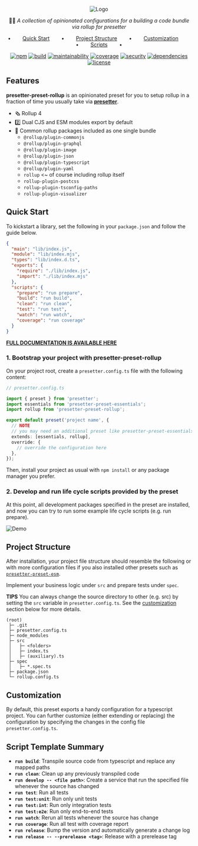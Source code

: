 <div align="center">

![Logo](https://github.com/alvis/presetter/raw/master/assets/logo.svg)

🏄🏻 _A collection of opinionated configurations for a building a code bundle via rollup for presetter_

•   [Quick Start](#quick-start)   •   [Project Structure](#project-structure)   •   [Customization](#customization)   •   [Scripts](#script-template-summary)   •

[![npm](https://img.shields.io/npm/v/presetter-preset-rollup?style=flat-square)](https://github.com/alvis/presetter/releases)
[![build](https://img.shields.io/github/actions/workflow/status/alvis/presetter/test.yaml?branch=master&style=flat-square)](https://github.com/alvis/presetter/actions)
[![maintainability](https://img.shields.io/codeclimate/maintainability/alvis/presetter?style=flat-square)](https://codeclimate.com/github/alvis/presetter/maintainability)
[![coverage](https://img.shields.io/codeclimate/coverage/alvis/presetter?style=flat-square)](https://codeclimate.com/github/alvis/presetter/test_coverage)
[![security](https://img.shields.io/snyk/vulnerabilities/github/alvis/presetter/packages/preset-rollup/package.json.svg?style=flat-square)](https://snyk.io/test/github/alvis/presetter?targetFile=packages/preset-rollup/package.json&style=flat-square)
[![dependencies](https://img.shields.io/librariesio/release/npm/presetter-preset-rollup?style=flat-square)](https://libraries.io/npm/presetter-preset-rollup)
[![license](https://img.shields.io/github/license/alvis/presetter.svg?style=flat-square)](https://github.com/alvis/presetter/blob/master/LICENSE)

</div>

## Features

**presetter-preset-rollup** is an opinionated preset for you to setup rollup in a fraction of time you usually take via [**presetter**](https://github.com/alvis/presetter).

- 🗞️ Rollup 4
- 2️⃣ Dual CJS and ESM modules export by default
- 🍄 Common rollup packages included as one single bundle
  - `@rollup/plugin-commonjs`
  - `@rollup/plugin-graphql`
  - `@rollup/plugin-image`
  - `@rollup/plugin-json`
  - `@rollup/plugin-typescript`
  - `@rollup/plugin-yaml`
  - `rollup` <~ of course including rollup itself
  - `rollup-plugin-postcss`
  - `rollup-plugin-tsconfig-paths`
  - `rollup-plugin-visualizer`

## Quick Start

To kickstart a library, set the following in your `package.json` and follow the guide below.

```json
{
  "main": "lib/index.js",
  "module": "lib/index.mjs",
  "types": "lib/index.d.ts",
  "exports": {
    "require": "./lib/index.js",
    "import": "./lib/index.mjs"
  },
  "scripts": {
    "prepare": "run prepare",
    "build": "run build",
    "clean": "run clean",
    "test": "run test",
    "watch": "run watch",
    "coverage": "run coverage"
  }
}
```

[**FULL DOCUMENTATION IS AVAILABLE HERE**](https://github.com/alvis/presetter/blob/master/README.md)

### 1. Bootstrap your project with presetter-preset-rollup

On your project root, create a `presetter.config.ts` file with the following content:

```typescript
// presetter.config.ts

import { preset } from 'presetter';
import essentials from 'presetter-preset-essentials';
import rollup from 'presetter-preset-rollup';

export default preset('project name', {
  // NOTE
  // you may need an additional preset like presetter-preset-essentials for typescript support and other basic toolings
  extends: [essentials, rollup],
  override: {
    // override the configuration here
  },
});
```

Then, install your project as usual with `npm install` or any package manager you prefer.

### 2. Develop and run life cycle scripts provided by the preset

At this point, all development packages specified in the preset are installed,
and now you can try to run some example life cycle scripts (e.g. run prepare).

![Demo](https://raw.githubusercontent.com/alvis/presetter/master/assets/demo.gif)

## Project Structure

After installation, your project file structure should resemble the following or with more configuration files if you also installed other presets such as [`presetter-preset-esm`](https://github.com/alvis/presetter/blob/master/packages/preset-esm).

Implement your business logic under `src` and prepare tests under `spec`.

**TIPS** You can always change the source directory to other (e.g. src) by setting the `src` variable in `presetter.config.ts`. See the [customization](https://github.com/alvis/presetter/blob/master/packages/preset-rollup#customization) section below for more details.

```
(root)
 ├─ .git
 ├─ presetter.config.ts
 ├─ node_modules
 ├─ src
 │   ├─ <folders>
 │   ├─ index.ts
 │   ├─ (auxiliary).ts
 ├─ spec
 │   ├─ *.spec.ts
 ├─ package.json
 └─ rollup.config.ts
```

## Customization

By default, this preset exports a handy configuration for a typescript project.
You can further customize (either extending or replacing) the configuration by specifying the changes in the config file `presetter.config.ts`.

## Script Template Summary

- **`run build`**: Transpile source code from typescript and replace any mapped paths
- **`run clean`**: Clean up any previously transpiled code
- **`run develop -- <file path>`**: Create a service that run the specified file whenever the source has changed
- **`run test`**: Run all tests
- **`run test:unit`**: Run only unit tests
- **`run test:int`**: Run only integration tests
- **`run test:e2e`**: Run only end-to-end tests
- **`run watch`**: Rerun all tests whenever the source has change
- **`run coverage`**: Run all test with coverage report
- **`run release`**: Bump the version and automatically generate a change log
- **`run release -- --prerelease <tag>`**: Release with a prerelease tag
